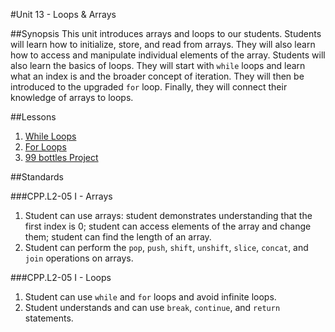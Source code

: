 #Unit 13 - Loops & Arrays

##Synopsis
This unit introduces arrays and loops to our students. Students will learn how to initialize, store, and read from arrays. They will also learn how to access and manipulate individual elements of the array. Students will also learn the basics of loops. They will start with ``while`` loops and learn what an index is and the broader concept of iteration. They will then be introduced to the upgraded ``for`` loop. Finally, they will connect their knowledge of arrays to loops.

##Lessons

1. [While Loops](lessons/1-while)
2. [For Loops](lessons/2-for)
3. [99 bottles Project](lessons/3-project)

##Standards

###CPP.L2-05 I - Arrays
1. Student can use	arrays:	student	demonstrates	understanding	that	the	first	index	is	0;	student	can	access	elements	of	the array	and	change them;	student	can	find	the	length	of	an array.
2. Student can	perform	the	`pop`,	`push`,	`shift`,	`unshift`,	`slice`,	`concat`,	and	`join`	operations	on	arrays.

###CPP.L2-05 I - Loops
1. Student can	use	``while``	and	``for``	loops	and	avoid	infinite	loops.
2. Student understands	and	can	use	``break``,	``continue``,	and	``return``	statements.
